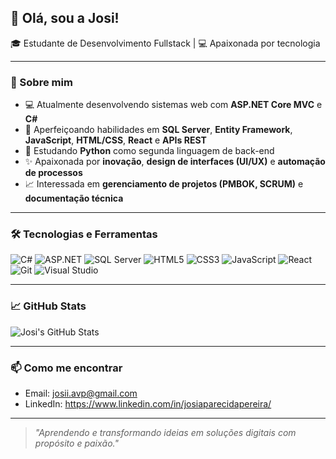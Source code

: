 ## 👋 Olá, sou a Josi!

🎓 Estudante de Desenvolvimento Fullstack | 💻 Apaixonada por tecnologia

---

### 🚀 Sobre mim

- 💻 Atualmente desenvolvendo sistemas web com **ASP.NET Core MVC** e **C#**
- 🚀 Aperfeiçoando habilidades em **SQL Server**, **Entity Framework**, **JavaScript**, **HTML/CSS**, **React** e **APIs REST**
- 🧠 Estudando **Python** como segunda linguagem de back-end
- ✨ Apaixonada por **inovação**, **design de interfaces (UI/UX)** e **automação de processos**
- 📈 Interessada em **gerenciamento de projetos (PMBOK, SCRUM)** e **documentação técnica**

---

### 🛠️ Tecnologias e Ferramentas

![C#](https://img.shields.io/badge/-C%23-239120?style=flat-square&logo=c-sharp&logoColor=white)
![ASP.NET](https://img.shields.io/badge/-ASP.NET-512BD4?style=flat-square&logo=dotnet&logoColor=white)
![SQL Server](https://img.shields.io/badge/-SQL%20Server-CC2927?style=flat-square&logo=microsoftsqlserver&logoColor=white)
![HTML5](https://img.shields.io/badge/-HTML5-E34F26?style=flat-square&logo=html5&logoColor=white)
![CSS3](https://img.shields.io/badge/-CSS3-1572B6?style=flat-square&logo=css3)
![JavaScript](https://img.shields.io/badge/-JavaScript-F7DF1E?style=flat-square&logo=javascript&logoColor=black)
![React](https://img.shields.io/badge/-React-61DAFB?style=flat-square&logo=react&logoColor=black)
![Git](https://img.shields.io/badge/-Git-F05032?style=flat-square&logo=git&logoColor=white)
![Visual Studio](https://img.shields.io/badge/-Visual%20Studio-5C2D91?style=flat-square&logo=visualstudio&logoColor=white)

---

### 📈 GitHub Stats

![Josi's GitHub Stats](https://github-readme-stats.vercel.app/api?username=josiavp&show_icons=true&theme=tokyonight)

---

### 📫 Como me encontrar

- Email: josii.avp@gmail.com
- LinkedIn: https://www.linkedin.com/in/josiaparecidapereira/

---

> _"Aprendendo e transformando ideias em soluções digitais com propósito e paixão."_
